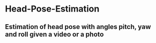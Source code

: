 # Head-Pose-Estimation

## Estimation of head pose with angles pitch, yaw and roll given a video or a photo
